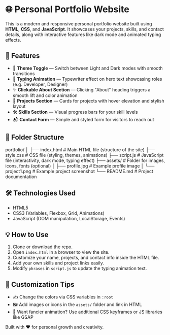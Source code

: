 # 🌐 Personal Portfolio Website

This is a modern and responsive personal portfolio website built using **HTML**, **CSS**, and **JavaScript**. It showcases your projects, skills, and contact details, along with interactive features like dark mode and animated typing effects.

## 🚀 Features

- 🔄 **Theme Toggle** — Switch between Light and Dark modes with smooth transitions
- 🎯 **Typing Animation** — Typewriter effect on hero text showcasing roles (e.g. Developer, Designer)
- ✨ **Clickable About Section** — Clicking "About" heading triggers a smooth lift and color animation
- 🧱 **Projects Section** — Cards for projects with hover elevation and stylish layout
- 🛠️ **Skills Section** — Visual progress bars for your skill levels
- 📬 **Contact Form** — Simple and styled form for visitors to reach out

## 📁 Folder Structure
portfolio/
│
├── index.html          # Main HTML file (structure of the site)
├── style.css           # CSS file (styling, themes, animations)
├── script.js           # JavaScript file (interactivity, dark mode, typing effect)
├── assets/             # Folder for images, icons, fonts (optional)
│   ├── profile.jpg     # Example profile image
│   └── project1.png    # Example project screenshot
└── README.md           # Project documentation

## 🛠️ Technologies Used

- HTML5
- CSS3 (Variables, Flexbox, Grid, Animations)
- JavaScript (DOM manipulation, LocalStorage, Events)

## 💡 How to Use

1. Clone or download the repo.
2. Open `index.html` in a browser to view the site.
3. Customize your name, projects, and contact info inside the HTML file.
4. Add your own skills and project links easily.
5. Modify `phrases` in `script.js` to update the typing animation text.

## 🔧 Customization Tips

- ✍️ Change the colors via CSS variables in `:root`
- 🖼️ Add images or icons in the `assets/` folder and link in HTML
- 🎨 Want fancier animation? Use additional CSS keyframes or JS libraries like GSAP

Built with ❤️ for personal growth and creativity.
